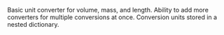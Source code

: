 Basic unit converter for volume, mass, and length.
Ability to add more converters for multiple conversions at once.
Conversion units stored in a nested dictionary.